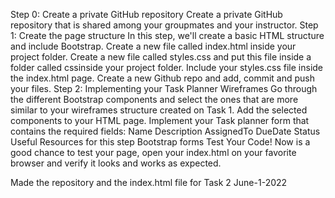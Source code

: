 Step 0: Create a private GitHub repository
Create a private GitHub repository that is shared among your groupmates and your instructor.
Step 1: Create the page structure
In this step, we'll create a basic HTML structure and include Bootstrap.
Create a new file called index.html inside your project folder.
Create a new file called styles.css and put this file inside a folder called cssinside your project folder.
Include your styles.css file inside the index.html page.
Create a new Github repo and add, commit and push your files.
Step 2: Implementing your Task Planner Wireframes
Go through the different Bootstrap components and select the ones that are more similar to your wireframes structure created on Task 1.
Add the selected components to your HTML page.
Implement your Task planner form that contains the required fields:
Name
Description
AssignedTo
DueDate
Status
Useful Resources for this step
Bootstrap forms
Test Your Code!
Now is a good chance to test your page, open your index.html on your favorite browser and verify it looks and works as expected.

Made the repository and the index.html file for Task 2 June-1-2022